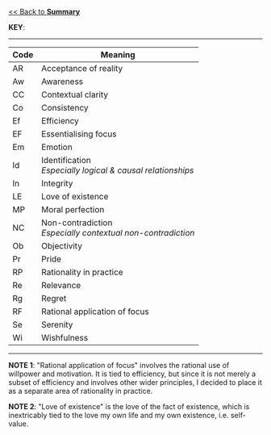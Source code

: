 [<< Back to **Summary**](https://pranav-gopalkrishna.github.io/philosophy/summary)

**KEY**:

---

| Code | Meaning |
| --- | --- |
| AR | Acceptance of reality |
| Aw | Awareness |
| CC | Contextual clarity |
| Co | Consistency |
| Ef | Efficiency |
| EF | Essentialising focus |
| Em | Emotion |
| Id | Identification <br> _Especially logical & causal relationships_ |
| In | Integrity |
| LE | Love of existence |
| MP | Moral perfection |
| NC | Non-contradiction <br> _Especially contextual non-contradiction_ |
| Ob | Objectivity |
| Pr | Pride |
| RP | Rationality in practice |
| Re | Relevance |
| Rg | Regret |
| RF | Rational application of focus |
| Se | Serenity |
| Wi | Wishfulness |

---

**NOTE 1**: "Rational application of focus" involves the rational use of willpower and motivation. It is tied to efficiency, but since it is not merely a subset of efficiency and involves other wider principles, I decided to place it as a separate area of rationality in practice.

**NOTE 2**: "Love of existence" is the love of the fact of existence, which is inextricably tied to the love my own life and my own existence, i.e. self-value.